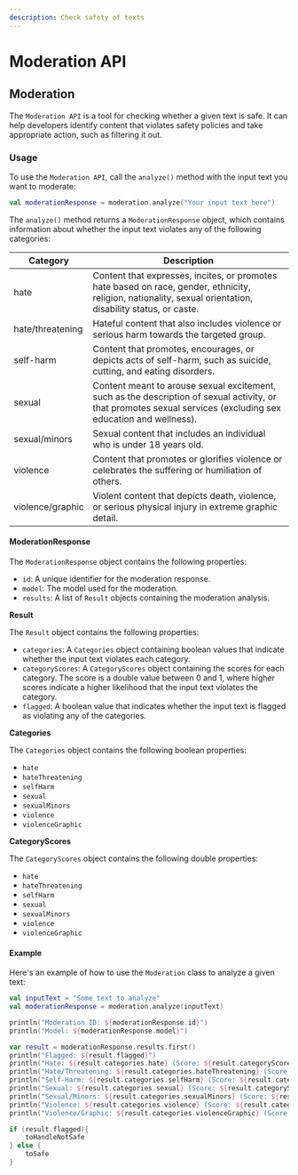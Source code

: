 ```yaml
---
description: Check safety of texts
---
```


# Moderation API

## Moderation

The `Moderation API` is a tool for checking whether a given text is safe. It can help developers identify content that violates safety policies and take appropriate action, such as filtering it out.

### Usage

To use the `Moderation API`, call the `analyze()` method with the input text you want to moderate:

```kotlin
val moderationResponse = moderation.analyze("Your input text here")
```

The `analyze()` method returns a `ModerationResponse` object, which contains information about whether the input text violates any of the following categories:

| Category         | Description                                                                                                                                                     |
| ---------------- | --------------------------------------------------------------------------------------------------------------------------------------------------------------- |
| hate             | Content that expresses, incites, or promotes hate based on race, gender, ethnicity, religion, nationality, sexual orientation, disability status, or caste.     |
| hate/threatening | Hateful content that also includes violence or serious harm towards the targeted group.                                                                         |
| self-harm        | Content that promotes, encourages, or depicts acts of self-harm, such as suicide, cutting, and eating disorders.                                                |
| sexual           | Content meant to arouse sexual excitement, such as the description of sexual activity, or that promotes sexual services (excluding sex education and wellness). |
| sexual/minors    | Sexual content that includes an individual who is under 18 years old.                                                                                           |
| violence         | Content that promotes or glorifies violence or celebrates the suffering or humiliation of others.                                                               |
| violence/graphic | Violent content that depicts death, violence, or serious physical injury in extreme graphic detail.                                                             |

#### ModerationResponse

The `ModerationResponse` object contains the following properties:

* `id`: A unique identifier for the moderation response.
* `model`: The model used for the moderation.
* `results`: A list of `Result` objects containing the moderation analysis.

**Result**

The `Result` object contains the following properties:

* `categories`: A `Categories` object containing boolean values that indicate whether the input text violates each category.
* `categoryScores`: A `CategoryScores` object containing the scores for each category. The score is a double value between 0 and 1, where higher scores indicate a higher likelihood that the input text violates the category.
* `flagged`: A boolean value that indicates whether the input text is flagged as violating any of the categories.

**Categories**

The `Categories` object contains the following boolean properties:

* `hate`
* `hateThreatening`
* `selfHarm`
* `sexual`
* `sexualMinors`
* `violence`
* `violenceGraphic`

**CategoryScores**

The `CategoryScores` object contains the following double properties:

* `hate`
* `hateThreatening`
* `selfHarm`
* `sexual`
* `sexualMinors`
* `violence`
* `violenceGraphic`

#### Example

Here's an example of how to use the `Moderation` class to analyze a given text:

```kotlin
val inputText = "Some text to analyze"
val moderationResponse = moderation.analyze(inputText)

println("Moderation ID: ${moderationResponse.id}")
println("Model: ${moderationResponse.model}")

var result = moderationResponse.results.first() 
println("Flagged: ${result.flagged}")
println("Hate: ${result.categories.hate} (Score: ${result.categoryScores.hate})")
println("Hate/Threatening: ${result.categories.hateThreatening} (Score: ${result.categoryScores.hateThreatening})")
println("Self-Harm: ${result.categories.selfHarm} (Score: ${result.categoryScores.selfHarm})")
println("Sexual: ${result.categories.sexual} (Score: ${result.categoryScores.sexual})")
println("Sexual/Minors: ${result.categories.sexualMinors} (Score: ${result.categoryScores.sexualMinors})")
println("Violence: ${result.categories.violence} (Score: ${result.categoryScores.violence})")
println("Violence/Graphic: ${result.categories.violenceGraphic} (Score: ${result.categoryScores.violenceGraphic})")

if (result.flagged){
    toHandleNotSafe
} else {
    toSafe
}
```
